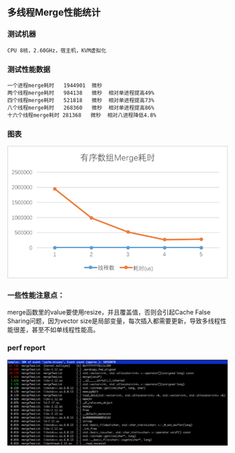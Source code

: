 ## 多线程Merge性能统计
### 测试机器
```
CPU 8核，2.60GHz，宿主机，KVM虚拟化

```

### 测试性能数据

```
一个进程merge耗时   1944901  微秒
两个线程merge耗时   984138   微秒  相对单进程提高49%  
四个线程merge耗时   521818   微秒  相对单进程提高73%  
八个线程merge耗时   268360   微秒  相对单进程提高86%  
十六个线程merge耗时 281368   微秒  相对八进程降低4.8%  

```
### 图表
![](./merge.png)


### 一些性能注意点：
merge函数里的value要使用resize，并且覆盖值，否则会引起Cache False Sharing问题，因为vector size是局部变量，每次插入都需要更新，导致多线程性能很差，甚至不如单线程性能高。

### perf report
![](./perf.png)